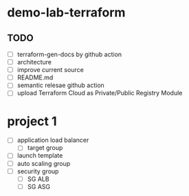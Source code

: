 # demo-lab-terraform
## TODO

- [ ] terraform-gen-docs by github action
- [ ] architecture
- [ ] improve current source
- [ ] README.md
- [ ] semantic relesae github action
- [ ] upload Terraform Cloud as Private/Public Registry Module

# project 1

- [ ] application load balancer
    - [ ] target group
- [ ] launch template
- [ ] auto scaling group
- [ ]  security group
    - [ ]  SG ALB
    - [ ]  SG ASG
